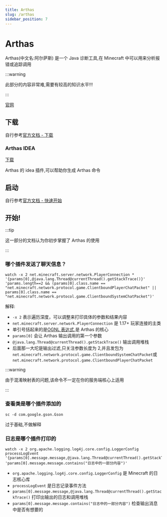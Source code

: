 ```yaml
---
title: Arthas
slug: /arthas
sidebar_position: 7
---
```


<!--markdownlint-disable line-length-->

# Arthas

Arthas(中文名:阿尔萨斯) 是一个 Java 诊断工具,在 Minecraft 中可以用来分析报错或追踪调用

:::warning

此部分的内容非常难,需要有较高的知识水平!!!

:::

[官网](https://arthas.aliyun.com/)

## 下载

自行参考[官方文档 - 下载](https://arthas.aliyun.com/doc/install-detail.html)

### Arthas IDEA

[下载](https://plugins.jetbrains.com/plugin/13581-arthas-idea)

Arthas 的 idea 插件,可以帮助你生成 Arthas 命令

## 启动

自行参考[官方文档 - 快速开始](https://arthas.aliyun.com/doc/quick-start.html)

## 开始!

:::tip

这一部分的文档认为你初步掌握了 Arthas 的使用

:::

### 哪个插件发送了聊天信息？

```shell
watch -x 2 net.minecraft.server.network.PlayerConnection * '{params[0],@java.lang.Thread@currentThread().getStackTrace()}' 'params.length==2 && (params[0].class.name == "net.minecraft.network.protocol.game.ClientboundPlayerChatPacket" || params[0].class.name == "net.minecraft.network.protocol.game.ClientboundSystemChatPacket")'
```

解释:

* `-x 2` 表示遍历深度，可以调整来打印具体的参数和结果内容
* `net.minecraft.server.network.PlayerConnection` 是 1.17+ 玩家连接的主类
* 单引号括起来的是[OGNL 表达式](https://commons.apache.org/dormant/commons-ognl/language-guide.html),是 Arthas 的核心
* `params[0]` 会让 Arthas 输出调用的第一个参数
* `@java.lang.Thread@currentThread().getStackTrace()` 输出调用堆栈
* 后面那一大坨是输出过滤,只关注参数长度为 2,并且发包为`net.minecraft.network.protocol.game.ClientboundSystemChatPacket`或
  `net.minecraft.network.protocol.game.ClientboundPlayerChatPacket`

:::warning

由于混淆映射表的问题,该命令不一定在你的服务端核心上适用

:::

### 查看类是哪个插件添加的

```shell
sc -d com.google.gson.Gson
```

过于基础,不做解释

### 日志是哪个插件打印的

```shell
watch -x 2 org.apache.logging.log4j.core.config.LoggerConfig processLogEvent '{params[0].message.message,@java.lang.Thread@currentThread().getStackTrace()}' 'params[0].message.message.contains("日志中的一部分内容")'
```

* `org.apache.logging.log4j.core.config.LoggerConfig` 是 Minecraft 的日志核心库
* `processLogEvent` 是日志记录事件方法
* `params[0].message.message,@java.lang.Thread@currentThread().getStackTrace()` 打印出输出的日志和调用堆栈
* `params[0].message.message.contains("日志中的一部分内容")` 检查输出消息中是否有想要的